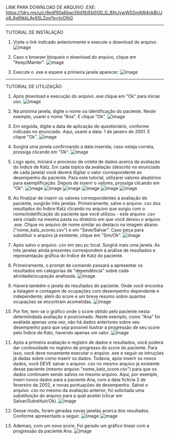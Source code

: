 LINK PARA DOWNLOAD DE ARQUIVO .EXE: https://1drv.ms/u/c/8edf90a6bac56d19/Eb0OD_G_8XtJvwW02mAW4nkBUJo8_6gfitkkLAyIt5LZpg?e=tvOIhG

------------------------------------------------------------------------------------

TUTORIAL DE INSTALAÇÃO

1. Visite o link indicado anteriormente e execute o download do arquivo.
![image](https://github.com/user-attachments/assets/68ae5159-03f6-4820-8230-c85d49ed28bc)

2. Caso o browser bloqueie o download do arquivo, clique em "Keep/Manter".
![image](https://github.com/user-attachments/assets/49b762af-0a6e-452d-a095-23e33e5b3c71)

3. Execute o .exe e espere a primeira janela aparecer.
![image](https://github.com/user-attachments/assets/71ca6bf3-c4a7-4e40-9012-fc7b347077d5)

------------------------------------------------------------------------------------

TUTORIAL DE UTILIZAÇÃO

1. Após download e execução do arquivo .exe clique em "Ok" para iniciar uso.
![image](https://github.com/user-attachments/assets/c8aed86b-b305-4e97-96c2-ce5560ecdd2f)

2. Na próxima janela, digite o nome ou identificação do paciente. Neste exemplo, usarei o nome "Ana". E clique "Ok".
![image](https://github.com/user-attachments/assets/f1c20dc4-6552-4e71-a73c-889cc03e394c)

3. Em seguida, digite a data de aplicação do questionário, conforme indicado no enunciado. Aqui, usarei a data: 1 de janeiro de 2001. E clique "Ok".
![image](https://github.com/user-attachments/assets/5d6c7103-b276-4523-9dea-19abca5c0fb5)

4. Surgirá uma janela confirmando a data inserida; caso esteja correta, prossiga clicando em "Ok".
![image](https://github.com/user-attachments/assets/691b596a-f71d-4f53-bef8-50a3d36d9f0a)

5. Logo após, iniciará o processo de coleta de dados acerca da avaliação do Índice de Katz. Em cada tópico da avaliação (descrito no enunciado de cada janela) você deverá digitar o valor correspondente ao desempenho do paciente. Para este tutorial, utilizarei valores aleatórios para exemplificação. Depois de inserir o valores, prossiga clicando em "Ok".
![image](https://github.com/user-attachments/assets/3e306f90-6c1b-4415-b2bf-f3d192115a18)
![image](https://github.com/user-attachments/assets/24998055-ef5c-4724-93cb-67b5a57201e3)
![image](https://github.com/user-attachments/assets/f2e72179-10f9-4291-a7f6-5f547abadac6)
![image](https://github.com/user-attachments/assets/f3023745-4b33-4faf-ad46-fa0187063268)
![image](https://github.com/user-attachments/assets/8f7811de-b14b-4860-84c6-5b64b4c942af)
![image](https://github.com/user-attachments/assets/c9237bef-8f81-41c7-b2c7-e2a63fd19629)

6. Ao finalizar de inserir os valores correspondentes à avaliação do paciente, surgirão três janelas. Primeiramente, salve o arquivo .csv dos resultados do Índice Katz clicando no arquivo que surgiu com o nome/indetificação do paciente que você utilizou - este arquivo .csv será criado na mesma pasta ou diretório em que você deixou o arquivo .exe. Clique no arquivo de nome similar ao destaco na imagem abaixo ("nome_katz_scores.csv") e em "Save/Salvar". Caso peça para substituir o arquivo já existente, clique em "Sim/Ok".
![image](https://github.com/user-attachments/assets/a65158f9-74fc-418d-83f0-2e3b77511e68)

7. Após salvo o arquivo .csv em seu pc local. Surgirá mais uma janela. As três janelas ainda presentes correspondem à análise de resultados e representação gráfica do Índice de Katz do paciente.

8. Primeiramente, o prompt de comando passará a apresentar os resultados em categorias de "dependência" sobre cada atividade/ocupação analisada. 
![image](https://github.com/user-attachments/assets/1304055d-bcf0-48a6-b7ef-b544c86fcd20)

9. Haverá também o janela de resultados do paciente. Onde você encontra a listagem e contagem de ocupações com desempenho dependente e independente; além do score e um breve resumo sobre quantas ocupações se encontram acometidas.
![image](https://github.com/user-attachments/assets/a9f8905c-3751-423f-b085-78d3207c4f86)

10. Por fim, tem-se o gráfico onde o score obtido pelo paciente nesta determindada avaliação é posicionado. Neste exemplo, como "Ana" foi avaliada apenas uma vez, não há dados anteriores sobre seu desempenho para que seja possível ilustrar a progressão de seu score pelo Índice de Katz, havendo apenas um valor.
![image](https://github.com/user-attachments/assets/a29df5b7-9379-47e9-a01f-3e9f99d3c7e9)

11. Após a primeira avaliação e registro de dados e resultados, você poderá dar continuidade no registro de progresso do score do paciente. Para isso, você deve novamente executar o arquivo .exe e seguir as intruções já dadas sobre como inserir os dados. Todavia, após inserir os novos dados, você DEVE salvar o arquivo .csv no mesmo arquivo já existente desse paciente (mesmo arquivo "nome_katz_score.csv") para que os dados continuem sendo salvos no mesmo arquivo. Aqui, por exemplo, inseri novos dados para a paciente Ana, com a data fictícia 2 de fevereiro de 2002, e novas pontuações de desempenho. Salvei o arquivo .csv no mesmo da avaliação anterior, foi solicitada uma substituição do arquivo para a qual aceitei (clicar em Salvar/Substituir/Ok).
![image](https://github.com/user-attachments/assets/a65158f9-74fc-418d-83f0-2e3b77511e68)

12. Desse modo, foram geradas novas janelas acerca dos resultados. Conforme apresentado a seguir.
![image](https://github.com/user-attachments/assets/b427886f-df59-428d-82e2-56b17c990d1e)
![image](https://github.com/user-attachments/assets/d46c748d-163a-4350-9dd5-3230fc6f5dcd)

13. Ademais, com um novo score. Foi gerado um gráfico linear com a progressão da paciente Ana.
![image](https://github.com/user-attachments/assets/fbd41f28-9770-4822-ab0a-7933a6c9d593)


